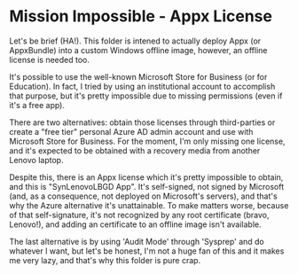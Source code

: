 # Mission Impossible - Appx License

Let's be brief (HA!). This folder is intened to actually deploy Appx (or AppxBundle) into a custom Windows offline image, however, an offline license is needed too.

It's possible to use the well-known Microsoft Store for Business (or for Education). In fact, I tried by using an institutional account to accomplish that purpose, but it's pretty impossible due to missing permissions (even if it's a free app).

There are two alternatives: obtain those licenses through third-parties or create a "free tier" personal Azure AD admin account and use with Microsoft Store for Business. For the moment, I'm only missing one license, and it's expected to be obtained with a recovery media from another Lenovo laptop.

Despite this, there is an Appx license which it's pretty impossible to obtain, and this is "SynLenovoLBGD App". It's self-signed, not signed by Microsoft (and, as a consequence, not deployed on Microsoft's servers), and that's why the Azure alternative it's unattainable. To make matters worse, because of that self-signature, it's not recognized by any root certificate (bravo, Lenovo!), and adding an certificate to an offline image isn't available.

The last alternative is by using 'Audit Mode' through 'Sysprep' and do whatever I want, but let's be honest, I'm not a huge fan of this and it makes me very lazy, and that's why this folder is pure crap.